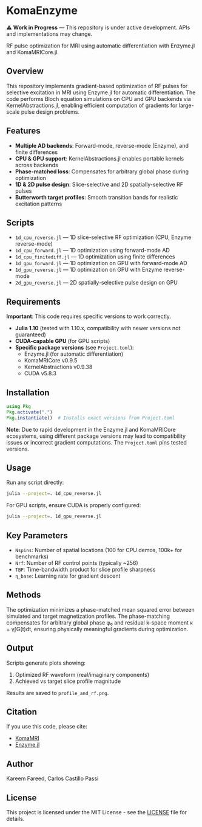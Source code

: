 # KomaEnzyme

⚠️ **Work in Progress** — This repository is under active development. APIs and implementations may change.

RF pulse optimization for MRI using automatic differentiation with Enzyme.jl and KomaMRICore.jl.

## Overview

This repository implements gradient-based optimization of RF pulses for selective excitation in MRI using Enzyme.jl for automatic differentiation. The code performs Bloch equation simulations on CPU and GPU backends via KernelAbstractions.jl, enabling efficient computation of gradients for large-scale pulse design problems.

## Features

- **Multiple AD backends**: Forward-mode, reverse-mode (Enzyme), and finite differences
- **CPU & GPU support**: KernelAbstractions.jl enables portable kernels across backends
- **Phase-matched loss**: Compensates for arbitrary global phase during optimization
- **1D & 2D pulse design**: Slice-selective and 2D spatially-selective RF pulses
- **Butterworth target profiles**: Smooth transition bands for realistic excitation patterns

## Scripts

- `1d_cpu_reverse.jl` — 1D slice-selective RF optimization (CPU, Enzyme reverse-mode)
- `1d_cpu_forward.jl` — 1D optimization using forward-mode AD
- `1d_cpu_finitediff.jl` — 1D optimization using finite differences
- `1d_gpu_forward.jl` — 1D optimization on GPU with forward-mode AD
- `1d_gpu_reverse.jl` — 1D optimization on GPU with Enzyme reverse-mode
- `2d_gpu_reverse.jl` — 2D spatially-selective pulse design on GPU

## Requirements

**Important**: This code requires specific versions to work correctly.

- **Julia 1.10** (tested with 1.10.x, compatibility with newer versions not guaranteed)
- **CUDA-capable GPU** (for GPU scripts)
- **Specific package versions** (see `Project.toml`):
  - Enzyme.jl (for automatic differentiation)
  - KomaMRICore v0.9.5
  - KernelAbstractions v0.9.38
  - CUDA v5.8.3

## Installation

```julia
using Pkg
Pkg.activate(".")
Pkg.instantiate()  # Installs exact versions from Project.toml
```

**Note**: Due to rapid development in the Enzyme.jl and KomaMRICore ecosystems, using different package versions may lead to compatibility issues or incorrect gradient computations. The `Project.toml` pins tested versions.

## Usage

Run any script directly:

```bash
julia --project=. 1d_cpu_reverse.jl
```

For GPU scripts, ensure CUDA is properly configured:

```bash
julia --project=. 1d_gpu_reverse.jl
```

## Key Parameters

- `Nspins`: Number of spatial locations (100 for CPU demos, 100k+ for benchmarks)
- `Nrf`: Number of RF control points (typically ~256)
- `TBP`: Time-bandwidth product for slice profile sharpness
- `η_base`: Learning rate for gradient descent

## Methods

The optimization minimizes a phase-matched mean squared error between simulated and target magnetization profiles. The phase-matching compensates for arbitrary global phase φ₀ and residual k-space moment κ = γ∫G(t)dt, ensuring physically meaningful gradients during optimization.

## Output

Scripts generate plots showing:
1. Optimized RF waveform (real/imaginary components)
2. Achieved vs target slice profile magnitude

Results are saved to `profile_and_rf.png`.

## Citation

If you use this code, please cite:
- [KomaMRI](https://github.com/JuliaHealth/KomaMRI.jl)
- [Enzyme.jl](https://github.com/EnzymeAD/Enzyme.jl)

## Author

Kareem Fareed, Carlos Castillo Passi

## License

This project is licensed under the MIT License - see the [LICENSE](LICENSE) file for details.

